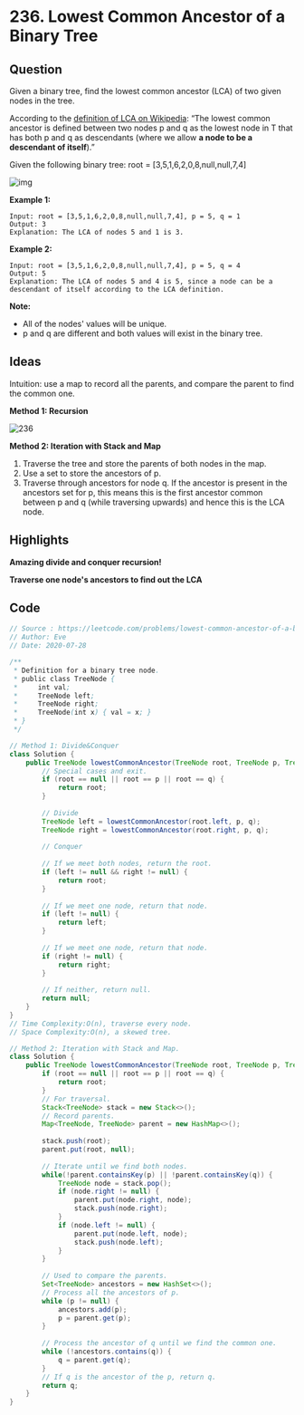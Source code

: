 # 236. Lowest Common Ancestor of a Binary Tree

## Question

Given a binary tree, find the lowest common ancestor (LCA) of two given nodes in the tree.

According to the [definition of LCA on Wikipedia](https://en.wikipedia.org/wiki/Lowest_common_ancestor): “The lowest common ancestor is defined between two nodes p and q as the lowest node in T that has both p and q as descendants (where we allow **a node to be a descendant of itself**).”

Given the following binary tree: root = [3,5,1,6,2,0,8,null,null,7,4]

![img](https://assets.leetcode.com/uploads/2018/12/14/binarytree.png)

 

**Example 1:**

```
Input: root = [3,5,1,6,2,0,8,null,null,7,4], p = 5, q = 1
Output: 3
Explanation: The LCA of nodes 5 and 1 is 3.
```

**Example 2:**

```
Input: root = [3,5,1,6,2,0,8,null,null,7,4], p = 5, q = 4
Output: 5
Explanation: The LCA of nodes 5 and 4 is 5, since a node can be a descendant of itself according to the LCA definition.
```

 

**Note:**

- All of the nodes' values will be unique.
- p and q are different and both values will exist in the binary tree.

## Ideas

Intuition: use a map to record all the parents, and compare the parent to find the common one.

**Method 1: Recursion**

![236](C:\Users\shenm\Desktop\CS\Leetcode\images\236.png)

**Method 2: Iteration with Stack and Map**

1. Traverse the tree and store the parents of both nodes in the map.
2. Use a set to store the ancestors of p.
3. Traverse through ancestors for node q. If the ancestor is present in the ancestors set for p, this means this is the first ancestor common between p and q (while traversing upwards) and hence this is the LCA node.

## Highlights

**Amazing divide and conquer recursion!**

**Traverse one node's ancestors to find out the LCA**

## Code

```java
// Source : https://leetcode.com/problems/lowest-common-ancestor-of-a-binary-tree/
// Author: Eve
// Date: 2020-07-28

/**
 * Definition for a binary tree node.
 * public class TreeNode {
 *     int val;
 *     TreeNode left;
 *     TreeNode right;
 *     TreeNode(int x) { val = x; }
 * }
 */

// Method 1: Divide&Conquer
class Solution {
    public TreeNode lowestCommonAncestor(TreeNode root, TreeNode p, TreeNode q) {
        // Special cases and exit.
        if (root == null || root == p || root == q) {
            return root;
        }
        
        // Divide
        TreeNode left = lowestCommonAncestor(root.left, p, q);
        TreeNode right = lowestCommonAncestor(root.right, p, q);
        
        // Conquer
        
        // If we meet both nodes, return the root.
        if (left != null && right != null) {
            return root;
        }
        
        // If we meet one node, return that node.
        if (left != null) {
            return left;
        }
        
        // If we meet one node, return that node.
        if (right != null) {
            return right;
        }
        
        // If neither, return null.
        return null;
    }
}
// Time Complexity:O(n), traverse every node.
// Space Complexity:O(n), a skewed tree.

// Method 2: Iteration with Stack and Map.
class Solution {
    public TreeNode lowestCommonAncestor(TreeNode root, TreeNode p, TreeNode q) {
        if (root == null || root == p || root == q) {
            return root;
        }
        // For traversal.
        Stack<TreeNode> stack = new Stack<>();
        // Record parents.
        Map<TreeNode, TreeNode> parent = new HashMap<>();
        
        stack.push(root);
        parent.put(root, null);
       
        // Iterate until we find both nodes.
        while(!parent.containsKey(p) || !parent.containsKey(q)) {
            TreeNode node = stack.pop();
            if (node.right != null) {
                parent.put(node.right, node);
                stack.push(node.right);
            }
            if (node.left != null) {
                parent.put(node.left, node);
                stack.push(node.left);
            }
        }
        
        // Used to compare the parents.
        Set<TreeNode> ancestors = new HashSet<>();
        // Process all the ancestors of p.
        while (p != null) {
            ancestors.add(p);
            p = parent.get(p);
        }
        
        // Process the ancestor of q until we find the common one.
        while (!ancestors.contains(q)) {
            q = parent.get(q);
        }
        // If q is the ancestor of the p, return q.
        return q;
    }
}
```

